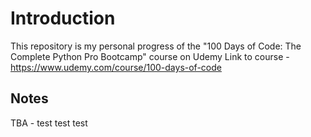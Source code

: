 # Introduction

This repository is my personal progress of the "100 Days of Code: The Complete Python Pro Bootcamp" course on Udemy
Link to course - <https://www.udemy.com/course/100-days-of-code>

## Notes

TBA - test test test

